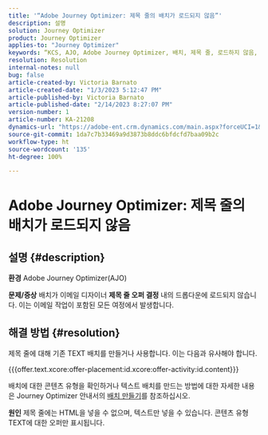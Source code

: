 ```yaml
---
title: '“Adobe Journey Optimizer: 제목 줄의 배치가 로드되지 않음”'
description: 설명
solution: Journey Optimizer
product: Journey Optimizer
applies-to: "Journey Optimizer"
keywords: “KCS, AJO, Adobe Journey Optimizer, 배치, 제목 줄, 로드하지 않음, 콘텐츠 유형, html, 텍스트”
resolution: Resolution
internal-notes: null
bug: false
article-created-by: Victoria Barnato
article-created-date: "1/3/2023 5:12:47 PM"
article-published-by: Victoria Barnato
article-published-date: "2/14/2023 8:27:07 PM"
version-number: 1
article-number: KA-21208
dynamics-url: "https://adobe-ent.crm.dynamics.com/main.aspx?forceUCI=1&pagetype=entityrecord&etn=knowledgearticle&id=1597f3d5-898b-ed11-81ad-6045bd0067ea"
source-git-commit: 1da7c7b33469a9d3873b8ddc6bfdcfd7baa09b2c
workflow-type: ht
source-wordcount: '135'
ht-degree: 100%

---
```


# Adobe Journey Optimizer: 제목 줄의 배치가 로드되지 않음

## 설명 {#description}

<b>환경</b>
Adobe Journey Optimizer(AJO)


<b>문제/증상</b>
배치가 이메일 디자이너 <b>제목 줄 </b><b>오퍼 결정</b> 내의 드롭다운에 로드되지 않습니다. 이는 이메일 작업이 포함된 모든 여정에서 발생합니다.


## 해결 방법 {#resolution}


제목 줄에 대해 기존 TEXT 배치를 만들거나 사용합니다. 이는 다음과 유사해야 합니다.

{{{offer.text.xcore:offer-placement:id.xcore:offer-activity:id.content}}}

배치에 대한 콘텐츠 유형을 확인하거나 텍스트 배치를 만드는 방법에 대한 자세한 내용은 Journey Optimizer 안내서의 [배치 만들기](https://experienceleague.adobe.com/docs/journey-optimizer/using/offer-decisioning/create-components/creating-placements.html)를 참조하십시오.


<b>원인</b>
제목 줄에는 HTML을 넣을 수 없으며, 텍스트만 넣을 수 있습니다. 콘텐츠 유형 TEXT에 대한 오퍼만 표시됩니다.

